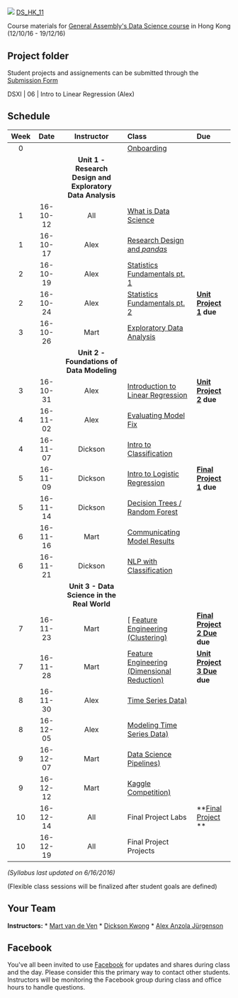 #
![](https://ga-dash.s3.amazonaws.com/production/assets/logo-9f88ae6c9c3871690e33280fcf557f33.png) [DS_HK_11](https://github.com/ga-students/DS_HK_11)

Course materials for [General Assembly's Data Science course](https://generalassemb.ly/education/data-science/hong-kong) in Hong Kong (12/10/16 - 19/12/16)

## Project folder

Student projects and assignements can be submitted through the [Submission Form](https://docs.google.com/a/type.hk/forms/d/e/1FAIpQLScTItYSwramw2fi8Df-8Os_1WTC-TgqI9A0ps8pcKJrpDChsw/viewform?c=0&w=1)

DSXI | 06 | Intro to Linear Regression (Alex)

## Schedule

| Week | Date | Instructor | Class | Due |
|:---:|:---:|:---:|:---|:---|
| 0 | | | [Onboarding](./onboarding) | |
| | | **Unit 1 - Research Design and Exploratory Data Analysis** | |
| 1 | 16-10-12 | All | [What is Data Science](./lessons/lesson-01) | |
| 1 | 16-10-17 | Alex | [Research Design and _pandas_](./lessons/lesson-02) | |
| 2 | 16-10-19 | Alex | [Statistics Fundamentals pt. 1](./lessons/lesson-03) | |
| 2 | 16-10-24 | Alex | [Statistics Fundamentals pt. 2](./lessons/lesson-04) | **[Unit Project 1](./unit-projects/1) due** |
| 3 | 16-10-26 | Mart | [Exploratory Data Analysis](./lessons/lesson-05) | |
| | | **Unit 2 - Foundations of Data Modeling** | |
| 3 | 16-10-31 | Alex | [Introduction to Linear Regression](./lessons/lesson-06) | **[Unit Project 2](./unit-projects/2) due** |
| 4 | 16-11-02 | Alex | [Evaluating Model Fix](./lessons/lesson-07) | |
| 4 | 16-11-07 | Dickson | [Intro to Classification](./lessons/lesson-08) |  |
| 5 | 16-11-09 | Dickson | [Intro to Logistic Regression ](./lessons/lesson-09) | **[Final Project 1](./final-project/1) due** |
| 5 | 16-11-14 | Dickson | [Decision Trees / Random Forest](./lessons/lesson-10) | |
| 6 | 16-11-16 | Mart | [Communicating Model Results](./lessons/lesson-11) | |
| 6 | 16-11-21 | Dickson | [NLP with Classification](./lessons/lesson-12) | |
| | | **Unit 3 - Data Science in the Real World** | |
| 7 | 16-11-23 | Mart | [ [Feature Engineering (Clustering)](./lessons/lesson-13) | **[Final Project 2 Due](./projects/final-projects/3) due** |
| 7 | 16-11-28 | Mart | [Feature Engineering (Dimensional Reduction)](./lessons/lesson-14) | **[Unit Project 3 Due](./projects/unit-projects/2) due** |
| 8 | 16-11-30 | Alex | [Time Series Data)](./lessons/lesson-15) | |
| 8 | 16-12-05 | Alex | [Modeling Time Series Data)](./lessons/lesson-16) | |
| 9 | 16-12-07 | Mart | [Data Science Pipelines)](./lessons/lesson-17) | |
| 9 | 16-12-12 | Mart | [Kaggle Competition)](./lessons/lesson-18) | |
| 10 | 16-12-14 | All | Final Project Labs | **[Final Project](./final-project/5) ** |
| 10 | 16-12-19 | All | Final Project Projects | |

*(Syllabus last updated on 6/16/2016)*

(Flexible class sessions will be finalized after student goals are defined)

## Your Team

**Instructors:**
    * [Mart van de Ven](mailto:m@droste.hk)
    * [Dickson Kwong](mailto:dickson@droste.hk)
    * [Alex Anzola Jürgenson](mailto:alex@droste.hk)

## Facebook

You've all been invited to use [Facebook](https://www.facebook.com/groups/190194321397105/) for updates and shares during class and the day.  Please consider this the primary way to contact other students. Instructors will be monitoring the Facebook group during class and office hours to handle questions.

